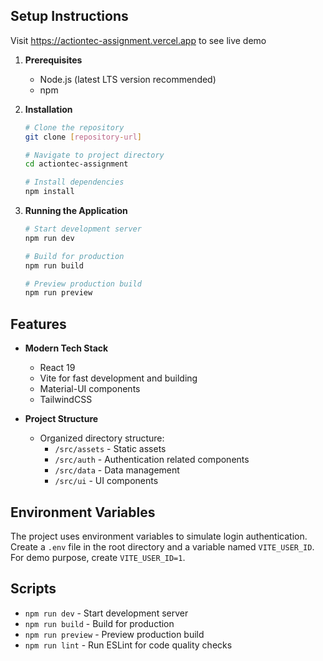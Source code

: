 ## Setup Instructions

Visit <https://actiontec-assignment.vercel.app> to see live demo

1. **Prerequisites**

   - Node.js (latest LTS version recommended)
   - npm

2. **Installation**

   ```bash
   # Clone the repository
   git clone [repository-url]

   # Navigate to project directory
   cd actiontec-assignment

   # Install dependencies
   npm install
   ```

3. **Running the Application**

   ```bash
   # Start development server
   npm run dev

   # Build for production
   npm run build

   # Preview production build
   npm run preview
   ```

## Features

- **Modern Tech Stack**

  - React 19
  - Vite for fast development and building
  - Material-UI components
  - TailwindCSS

- **Project Structure**
  - Organized directory structure:
    - `/src/assets` - Static assets
    - `/src/auth` - Authentication related components
    - `/src/data` - Data management
    - `/src/ui` - UI components

## Environment Variables

The project uses environment variables to simulate login authentication. Create a `.env` file in the root directory and a variable named `VITE_USER_ID`. For demo purpose, create `VITE_USER_ID=1`.

## Scripts

- `npm run dev` - Start development server
- `npm run build` - Build for production
- `npm run preview` - Preview production build
- `npm run lint` - Run ESLint for code quality checks
